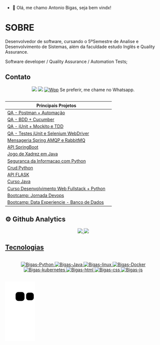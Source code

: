 - 👋 Olá, me chamo Antonio Bigas, seja bem vindx!


# SOBRE

Desenvolvedor de software,  cursando o 5ºSemestre de Analise e Desenvolvimento de Sistemas, além da faculdade estudo Inglês e Quality Assurance.

Software developer / Quality Assurance / Automation Tests;

   ## Contato
  
 <div  align="center" dir="auto">
<a href = "mailto:antoniobigas@gmail.com"><img src="https://img.shields.io/badge/-Gmail-%23333?style=for-the-badge&logo=gmail&logoColor=white" target="_blank"></a>
<a href="https://www.linkedin.com/in/antoniobigasn/" target="_blank"><img src="https://img.shields.io/badge/-LinkedIn-%230077B5?style=for-the-badge&logo=linkedin&logoColor=white" target="_blank"></a> 
 <a href="https://wa.me/5511954332387"><img src="https://img.icons8.com/color/512/whatsapp--v6.png" alt="Wpp" style="width:42px;height:42px;"></a>  Se preferir, me chame no Whatsapp.
  
</div>
  
  


## 

<div  align="center" dir="auto"> 
  
|Principais Projetos| |
|--|--| 
| [QA - Postman + Automação ](https://github.com/antoniobigas/Qa-Postman-automacao) |
| [QA - BDD + Cucumber ](https://github.com/antoniobigas/qa-bdd-cucumber) |
| [QA - jUnit + Mockito e TDD ](https://github.com/antoniobigas/qa-jUnit-MOCKITO-TDD) |
| [QA - Testes jUnit e Selenium WebDriver](https://github.com/antoniobigas/Qa-java-Selenium) |
| [Mensageria Spring AMQP e RabbitMQ](https://github.com/antoniobigas/Mensageria-java-spring-AMQP-RabbitMQ) |  
| [API SpringBoot](https://github.com/antoniobigas/Java-SpringBoot-API) |
| [Jogo de Xadrez em Java](https://github.com/antoniobigas/Jogo-xadrez-java) |
| [Seguranca da Informacao com Python](https://github.com/antoniobigas/cybersecuritypy)  |
| [Crud Python](https://github.com/antoniobigas/crud1)  |
| [API FLASK](https://github.com/antoniobigas/API_FLASK) |
| [Curso Java](https://github.com/antoniobigas/Java-Curso) |
| [Curso Desenvolvimento Web Fullstack + Python](https://github.com/antoniobigas/Projetos-HTML-CSS)  |
| [Bootcamp: Jornada Devops](https://github.com/antoniobigas/Jornada-DevOps)  |
| [Bootcamp: Data Experiencie  - Banco de Dados ](https://github.com/antoniobigas/DataExperience)  |



</div>


 ## ⚙️ Github Analytics
<div align="center" dir="auto">

  <a href="https://github.com/antoniobigas">
  <img height="180em" src="https://github-readme-stats.vercel.app/api?username=antoniobigas&show_icons=true&theme=dark&include_all_commits=true&count_private=true"/>
  <img height="180em" src="https://github-readme-stats.vercel.app/api/top-langs/?username=antoniobigas&layout=compact&langs_count=7&theme=dark"/>
 
</div>


## 
 
 
## Tecnologias
<div  align="center" dir="auto" style="display: inline_block"> <br>
<img  alt="Bigas-Python" height="60" width="50" src="https://cdn.jsdelivr.net/gh/devicons/devicon/icons/python/python-original-wordmark.svg" />
 <img alt="Bigas-Java" height="60" width="50"  src="https://cdn.jsdelivr.net/gh/devicons/devicon/icons/java/java-original-wordmark.svg" />
<img alt="Bigas-linux" height="60" width="50" src="https://cdn.jsdelivr.net/gh/devicons/devicon/icons/linux/linux-original.svg" />
<img alt="Bigas-Docker" height="60" width="50" src="https://cdn.jsdelivr.net/gh/devicons/devicon/icons/docker/docker-original-wordmark.svg" />
<img alt="Bigas-kubernetes" height="60" width="50"src="https://cdn.jsdelivr.net/gh/devicons/devicon/icons/kubernetes/kubernetes-plain.svg" />
<img alt="Bigas-html" height="60" width="50"src="https://cdn.jsdelivr.net/gh/devicons/devicon/icons/html5/html5-original.svg" />
<img alt="Bigas-css" height="60" width="50" src="https://cdn.jsdelivr.net/gh/devicons/devicon/icons/css3/css3-original.svg" />
<img alt="Bigas-js" height="40" width="35"src="https://cdn.jsdelivr.net/gh/devicons/devicon/icons/javascript/javascript-original.svg" />
  
</div>

 
 ##
 

##   
  
 <div>
   
![snake gif](https://github.com/antoniobigas/antoniobigas/blob/output/github-contribution-grid-snake.svg) 
   
</div>

## 
